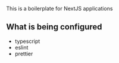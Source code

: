 This is a boilerplate for NextJS applications

## What is being configured

- typescript
- eslint
- prettier
